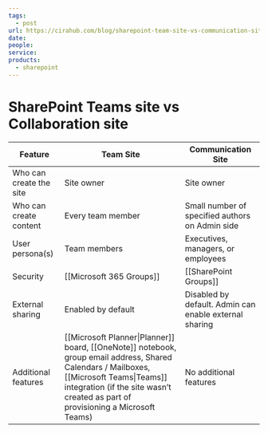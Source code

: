 ```yaml
---
tags:
  - post
url: https://cirahub.com/blog/sharepoint-team-site-vs-communication-site/
date: 
people: 
service: 
products:
  - sharepoint
---
```


# SharePoint Teams site vs Collaboration site

| Feature                 | Team Site                                                                                                                                                                                                                    | Communication Site                                     |
| ----------------------- | ---------------------------------------------------------------------------------------------------------------------------------------------------------------------------------------------------------------------------- | ------------------------------------------------------ |
| Who can create the site | Site owner                                                                                                                                                                                                                   | Site owner                                             |
| Who can create content  | Every team member                                                                                                                                                                                                            | Small number of specified authors on Admin side        |
| User persona(s)         | Team members                                                                                                                                                                                                                 | Executives, managers, or employees                     |
| Security                | [[Microsoft 365 Groups]]                                                                                                                                                                                                     | [[SharePoint Groups]]                                  |
| External sharing        | Enabled by default                                                                                                                                                                                                           | Disabled by default. Admin can enable external sharing |
| Additional features     | [[Microsoft Planner\|Planner]] board, [[OneNote]] notebook, group email address, Shared Calendars / Mailboxes, [[Microsoft Teams\|Teams]] integration (if the site wasn’t created as part of provisioning a Microsoft Teams) | No additional features                                 |